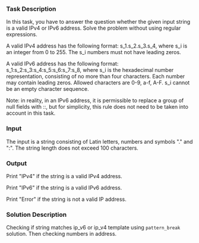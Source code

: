 ### Task Description 

In this task, you have to answer the question whether 
the given input string is a valid IPv4 or IPv6 address. 
Solve the problem without using regular expressions.

A valid IPv4 address has the following format: 
s_1.s_2.s_3.s_4, where s_i is an integer from 0 to 255. 
The s_i numbers must not have leading zeros.

A valid IPv6 address has the following format: 
s_1:s_2:s_3:s_4:s_5:s_6:s_7:s_8, 
where s_i is the hexadecimal number representation, 
consisting of no more than four characters. 
Each number may contain leading zeros. 
Allowed characters are 0-9, a-f, A-F. 
s_i cannot be an empty character sequence.

Note: in reality, in an IPv6 address, 
it is permissible to replace a group of null fields with ::, 
but for simplicity, this rule does not need to be taken 
into account in this task.

### Input 

The input is a string consisting of Latin letters, 
numbers and symbols "." and ":". 
The string length does not exceed 100 characters.

### Output

Print "IPv4" if the string is a valid IPv4 address.

Print "IPv6" if the string is a valid IPv6 address.

Print "Error" if the string is not a valid IP address.

### Solution Description

Checking if string matches ip_v6 or ip_v4 template using 
```pattern_break``` solution.
Then checking numbers in address.
